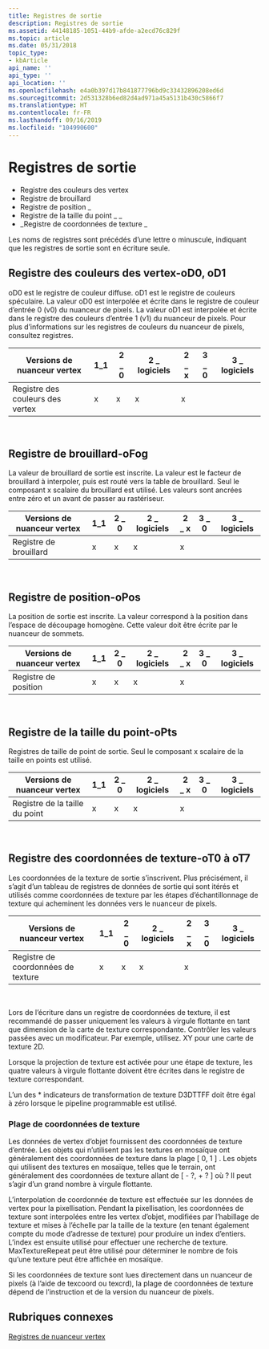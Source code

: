 ```yaml
---
title: Registres de sortie
description: Registres de sortie
ms.assetid: 44148185-1051-44b9-afde-a2ecd76c829f
ms.topic: article
ms.date: 05/31/2018
topic_type:
- kbArticle
api_name: ''
api_type: ''
api_location: ''
ms.openlocfilehash: e4a0b397d17b841877796bd9c33432896208ed6d
ms.sourcegitcommit: 2d531328b6ed82d4ad971a45a5131b430c5866f7
ms.translationtype: HT
ms.contentlocale: fr-FR
ms.lasthandoff: 09/16/2019
ms.locfileid: "104990600"
---
```

# <a name="output-registers"></a>Registres de sortie

-   Registre des couleurs des vertex
-   Registre de brouillard
-   Registre de position \_
-   Registre de la taille du point \_ \_
-   \_Registre de coordonnées de texture \_

Les noms de registres sont précédés d’une lettre o minuscule, indiquant que les registres de sortie sont en écriture seule.

## <a name="vertex-color-register---od0-od1"></a>Registre des couleurs des vertex-oD0, oD1

oD0 est le registre de couleur diffuse. oD1 est le registre de couleurs spéculaire. La valeur oD0 est interpolée et écrite dans le registre de couleur d’entrée 0 (v0) du nuanceur de pixels. La valeur oD1 est interpolée et écrite dans le registre des couleurs d’entrée 1 (v1) du nuanceur de pixels. Pour plus d’informations sur les registres de couleurs du nuanceur de pixels, consultez registres.



| Versions de nuanceur vertex | 1\_1 | 2 \_ 0 | 2 \_ logiciels | 2 \_ x | 3 \_ 0 | 3 \_ logiciels |
|------------------------|------|------|-------|------|------|-------|
| Registre des couleurs des vertex  | x    | x    | x     | x    |      |       |



 

## <a name="fog-register---ofog"></a>Registre de brouillard-oFog

La valeur de brouillard de sortie est inscrite. La valeur est le facteur de brouillard à interpoler, puis est routé vers la table de brouillard. Seul le composant x scalaire du brouillard est utilisé. Les valeurs sont ancrées entre zéro et un avant de passer au rastériseur.



| Versions de nuanceur vertex | 1\_1 | 2 \_ 0 | 2 \_ logiciels | 2 \_ x | 3 \_ 0 | 3 \_ logiciels |
|------------------------|------|------|-------|------|------|-------|
| Registre de brouillard           | x    | x    | x     | x    |      |       |



 

## <a name="position-register---opos"></a>Registre de position-oPos

La position de sortie est inscrite. La valeur correspond à la position dans l’espace de découpage homogène. Cette valeur doit être écrite par le nuanceur de sommets.



| Versions de nuanceur vertex | 1\_1 | 2 \_ 0 | 2 \_ logiciels | 2 \_ x | 3 \_ 0 | 3 \_ logiciels |
|------------------------|------|------|-------|------|------|-------|
| Registre de position      | x    | x    | x     | x    |      |       |



 

## <a name="point-size-register---opts"></a>Registre de la taille du point-oPts

Registres de taille de point de sortie. Seul le composant x scalaire de la taille en points est utilisé.



| Versions de nuanceur vertex | 1\_1 | 2 \_ 0 | 2 \_ logiciels | 2 \_ x | 3 \_ 0 | 3 \_ logiciels |
|------------------------|------|------|-------|------|------|-------|
| Registre de la taille du point    | x    | x    | x     | x    |      |       |



 

## <a name="texture-coordinate-register---ot0-to-ot7"></a>Registre des coordonnées de texture-oT0 à oT7

Les coordonnées de la texture de sortie s’inscrivent. Plus précisément, il s’agit d’un tableau de registres de données de sortie qui sont itérés et utilisés comme coordonnées de texture par les étapes d’échantillonnage de texture qui acheminent les données vers le nuanceur de pixels.



| Versions de nuanceur vertex      | 1\_1 | 2 \_ 0 | 2 \_ logiciels | 2 \_ x | 3 \_ 0 | 3 \_ logiciels |
|-----------------------------|------|------|-------|------|------|-------|
| Registre de coordonnées de texture | x    | x    | x     | x    |      |       |



 

Lors de l’écriture dans un registre de coordonnées de texture, il est recommandé de passer uniquement les valeurs à virgule flottante en tant que dimension de la carte de texture correspondante. Contrôler les valeurs passées avec un modificateur. Par exemple, utilisez. XY pour une carte de texture 2D.

Lorsque la projection de texture est activée pour une étape de texture, les quatre valeurs à virgule flottante doivent être écrites dans le registre de texture correspondant.

L’un des \* indicateurs de transformation de texture D3DTTFF doit être égal à zéro lorsque le pipeline programmable est utilisé.

### <a name="texture-coordinate-range"></a>Plage de coordonnées de texture

Les données de vertex d’objet fournissent des coordonnées de texture d’entrée. Les objets qui n’utilisent pas les textures en mosaïque ont généralement des coordonnées de texture dans la plage \[ 0, 1 \] . Les objets qui utilisent des textures en mosaïque, telles que le terrain, ont généralement des coordonnées de texture allant de \[ - ?, + ? \] où ? Il peut s’agir d’un grand nombre à virgule flottante.

L’interpolation de coordonnée de texture est effectuée sur les données de vertex pour la pixellisation. Pendant la pixellisation, les coordonnées de texture sont interpolées entre les vertex d’objet, modifiées par l’habillage de texture et mises à l’échelle par la taille de la texture (en tenant également compte du mode d’adresse de texture) pour produire un index d’entiers. L’index est ensuite utilisé pour effectuer une recherche de texture. MaxTextureRepeat peut être utilisé pour déterminer le nombre de fois qu’une texture peut être affichée en mosaïque.

Si les coordonnées de texture sont lues directement dans un nuanceur de pixels (à l’aide de texcoord ou texcrd), la plage de coordonnées de texture dépend de l’instruction et de la version du nuanceur de pixels.

## <a name="related-topics"></a>Rubriques connexes

<dl> <dt>

[Registres de nuanceur vertex](dx9-graphics-reference-asm-vs-registers.md)
</dt> </dl>

 

 




